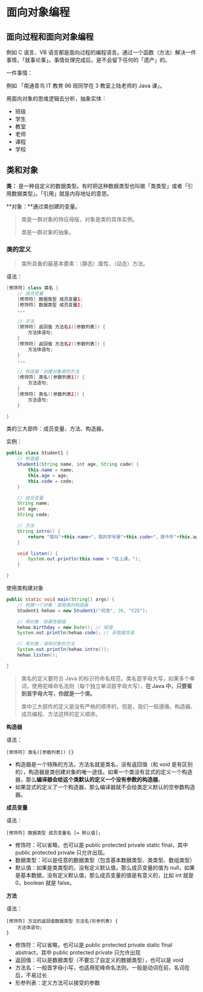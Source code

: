 # 面向对象编程

## 面向过程和面向对象编程

例如 C 语言、VB 语言都是面向过程的编程语言。通过一个函数（方法）解决一件事情，「就事论事」。事情处理完成后，是不会留下任何的「遗产」的。

一件事情：

例如 「南通青鸟 IT 教育 96 班同学在 3 教室上陆老师的 Java 课」。

用面向对象的思维逻辑去分析，抽象实体：

* 班级
* 学生
* 教室
* 老师
* 课程
* 学校

## 类和对象

**类：** 是一种自定义的数据类型。有时把这种数据类型也叫做「类类型」或者「引用数据类型」。「引用」就是内存地址的意思。

**对象：**通过类创建的变量。

> 类是一群对象的特征母版，对象是类的具体实例。
>
> 类是一群对象的抽象。

### 类的定义

> 类所具备的最基本要素：（静态）属性、（动态）方法。

语法：

```java
[修饰符] class 类名 {
    // 成员变量
    [修饰符] 数据类型 成员变量1;
    [修饰符] 数据类型 成员变量2;
    ...

    // 方法
    [修饰符] 返回值 方法名1([参数列表]) {
        方法体语句;
    }
    [修饰符] 返回值 方法名2([参数列表]) {
        方法体语句;
    }
    ...

    // 构造器：创建对象用的方法
    [修饰符] 类名([参数列表1]) {
        方法语句;
    }
    [修饰符] 类名([参数列表2]) {
        方法语句;
    }

}
```

类的三大部件：成员变量、方法、构造器。

实例：

```java
public class Student1 {
    // 构造器
    Student1(String name, int age, String code) {
        this.name = name;
        this.age = age;
        this.code = code;
    }

    // 成员变量
    String name;
    int age;
    String code;

    // 方法
    String intro() {
        return "我叫"+this.name+"，我的学号是"+this.code+"，我今年"+this.age+"岁了。";
    }

    void listen() {
        System.out.println(this.name + "在上课。");
    }

}
```

使用类构建对象

```java
public static void main(String[] args) {
    // 构建一个对象：调用类的构造器
    Student1 hehao = new Student1("何浩", 20, "C25");

    // 用对象：给属性赋值
    hehao.birthday = new Date(); // 赋值
    System.out.println(hehao.code); // 获取属性值

    // 用对象：调用对象的方法
    System.out.println(hehao.intro());
    hehao.listen();

}
```

> 类名的定义要符合 Java 的标识符命名规范，类名首字母大写，如果多个单词，使用驼峰命名法则（每个独立单词首字母大写），**在 Java 中，只要看到首字母大写，你就是一个类。**
>
> 类中三大部件的定义是没有严格的顺序的，但是，我们一般遵循，构造器、成员编程、方法这样的定义顺序。

**构造器**

语法：

```
[修饰符] 类名([参数列表]) {}
```

* 构造器是一个特殊的方法，方法名就是类名，没有返回值（和 void 是有区别的），构造器是类创建对象的唯一途径。如果一个类没有显式的定义一个构造器，那么**编译器会给这个类默认的定义一个没有参数的构造器**。
* 如果显式的定义了一个构造器，那么编译器就不会给类定义默认的空参数构造器。

**成员变量**

语法：

```
[修饰符] 数据类型 成员变量名 [= 默认值];
```

* 修饰符：可以省略，也可以是 public protected private static final，其中 public protected private 只允许出现。
* 数据类型：可以是任意的数据类型（包含基本数据类型、类类型、数组类型）
* 默认值：如果是类类型的，没有定义默认值，那么成员变量的值为 null，如果是基本数据，没有定义默认值，那么成员变量的值是有意义的，比如 int 就是 0，boolean 就是 false。

**方法**

语法：

```
[修饰符] 方法的返回值数据类型 方法名(形参列表) {
    方法体语句;
}
```

* 修饰符：可以省略，也可以是 public protected private static final abstract，其中 public protected private 只允许出现
* 返回值：可以是数据类型（不要忘了自定义的数据类型），也可以是 void
* 方法名：一般首字母小写，也适用驼峰命名法则，一般是动词在前，名词在后，不易过长
* 形参列表：定义方法可以接受的参数



